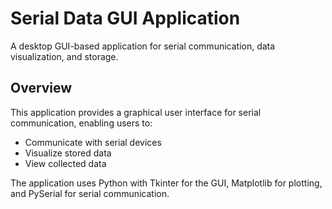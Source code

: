 # Serial Data GUI Application  

A desktop GUI-based application for serial communication, data visualization, and storage.  

## Overview  
This application provides a graphical user interface for serial communication, enabling users to:  

- Communicate with serial devices  
- Visualize stored data 
- View collected data   

The application uses Python with Tkinter for the GUI, Matplotlib for plotting, and PySerial for serial communication.  
